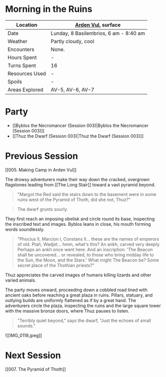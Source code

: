 # Morning in the Ruins

|Location|[Arden Vul](app://obsidian.md/Arden%20Vul), surface|
|---|---|
|Date|Lunday, 8 Basilembrios, 6 am - 8:40 am|
|Weather|Partly cloudy, cool|
|Encounters|None.|
|Hours Spent|-|
|Turns Spent|16|
|Resources Used|-|
|Spoils|-|
|Areas Explored|AV-5, AV-6, AV-7|
# Party
- [[Byblos the Necromancer (Session 003)|Byblos the Necromancer (Session 003)]]
- [[Thuz the Dwarf (Session 003)|Thuz the Dwarf (Session 003)]]
# Previous Session
[[005. Making Camp in Arden Vul]]

The drowsy adventurers make their way down the cracked, overgrown flagstones leading from [[The Long Stair]] toward a vast pyramid beyond.

>"Margot the Red said the stairs down to the basement were in some ruins west of the Pyramid of Thoth, did she not, Thuz?"

> The dwarf grunts sourly.

They first reach an imposing obelisk and circle round its base, inspecting the inscribed text and images. Byblos leans in close, his mouth forming words soundlessly.

> "Phocius II, Marcion I, Constans II... these are the names of emperors of old. Ptah, Wadjet... hmm, what's this? An ankh, carved very deeply. Perhaps an ankh once went here. And an inscription: 'The Beacon shall be uncovered... or revealed, to those who bring midday life to the Sun, the Moon, and the Stars.' What might The Beacon be? Some secret place of the Thothian priests?"

Thuz appreciates the carved images of humans killing lizards and other varied animals.

The party moves onward, proceeding down a cobbled road lined with ancient oaks before reaching a great plaza in ruins. Pillars, statuary, and outlying builds are uniformly flattened as if by a great hand. The adventurers circle the plaza, inspecting the ruins and the large square tower with the massive bronze doors, where Thuz pauses to listen.

> "Terribly quiet beyond," says the dwarf, "Just the echoes of small sounds."

![[IMG_0118.jpeg]]

# Next Session
[[007. The Pyramid of Thoth]]